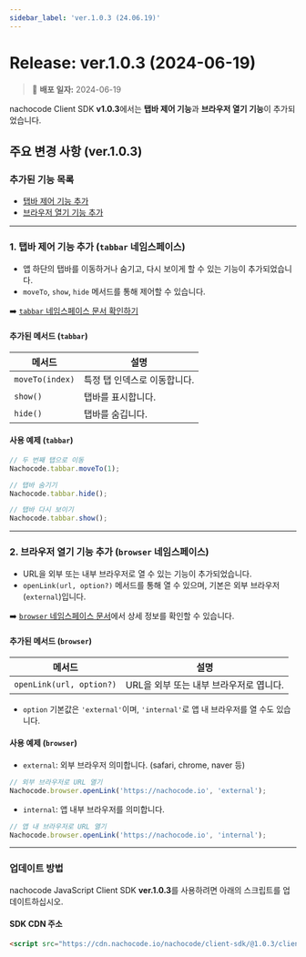 ```yaml
---
sidebar_label: 'ver.1.0.3 (24.06.19)'
---
```


# Release: ver.1.0.3 (2024-06-19)

> 🔔 **배포 일자:** 2024-06-19

nachocode Client SDK **v1.0.3**에서는 **탭바 제어 기능**과 **브라우저 열기 기능**이 추가되었습니다.

## 주요 변경 사항 (ver.1.0.3)

### 추가된 기능 목록

- [탭바 제어 기능 추가](#1-탭바-제어-기능-추가-tabbar-네임스페이스)
- [브라우저 열기 기능 추가](#2-브라우저-열기-기능-추가-browser-네임스페이스)

---

### 1. 탭바 제어 기능 추가 (`tabbar` 네임스페이스)

- 앱 하단의 탭바를 이동하거나 숨기고, 다시 보이게 할 수 있는 기능이 추가되었습니다.
- `moveTo`, `show`, `hide` 메서드를 통해 제어할 수 있습니다.

➡️ [`tabbar` 네임스페이스 문서 확인하기](../../namespaces/tabbar)

#### 추가된 메서드 (`tabbar`)

| 메서드          | 설명                         |
| --------------- | ---------------------------- |
| `moveTo(index)` | 특정 탭 인덱스로 이동합니다. |
| `show()`        | 탭바를 표시합니다.           |
| `hide()`        | 탭바를 숨깁니다.             |

#### 사용 예제 (`tabbar`)

```javascript
// 두 번째 탭으로 이동
Nachocode.tabbar.moveTo(1);

// 탭바 숨기기
Nachocode.tabbar.hide();

// 탭바 다시 보이기
Nachocode.tabbar.show();
```

---

### 2. 브라우저 열기 기능 추가 (`browser` 네임스페이스)

- URL을 외부 또는 내부 브라우저로 열 수 있는 기능이 추가되었습니다.
- `openLink(url, option?)` 메서드를 통해 열 수 있으며, 기본은 외부 브라우저(`external`)입니다.

➡️ [`browser` 네임스페이스 문서](../../namespaces/browser)에서 상세 정보를 확인할 수 있습니다.

#### 추가된 메서드 (`browser`)

| 메서드                   | 설명                                    |
| ------------------------ | --------------------------------------- |
| `openLink(url, option?)` | URL을 외부 또는 내부 브라우저로 엽니다. |

- `option` 기본값은 `'external'`이며, `'internal'`로 앱 내 브라우저를 열 수도 있습니다.

#### 사용 예제 (`browser`)

- `external`: 외부 브라우저 의미합니다. (safari, chrome, naver 등)

```javascript
// 외부 브라우저로 URL 열기
Nachocode.browser.openLink('https://nachocode.io', 'external');
```

- `internal`: 앱 내부 브라우저를 의미합니다.

```javascript
// 앱 내 브라우저로 URL 열기
Nachocode.browser.openLink('https://nachocode.io', 'internal');
```

---

### 업데이트 방법

nachocode JavaScript Client SDK **ver.1.0.3**를 사용하려면 아래의 스크립트를 업데이트하십시오.

#### SDK CDN 주소

```html
<script src="https://cdn.nachocode.io/nachocode/client-sdk/@1.0.3/client-sdk.min.js"></script>
```
